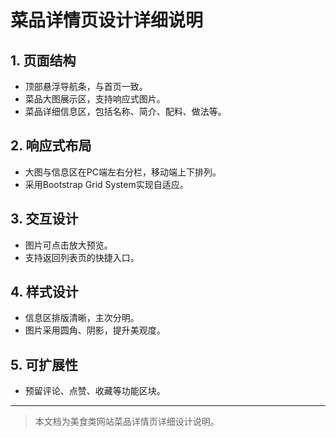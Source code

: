 # 菜品详情页设计详细说明

## 1. 页面结构
- 顶部悬浮导航条，与首页一致。
- 菜品大图展示区，支持响应式图片。
- 菜品详细信息区，包括名称、简介、配料、做法等。

## 2. 响应式布局
- 大图与信息区在PC端左右分栏，移动端上下排列。
- 采用Bootstrap Grid System实现自适应。

## 3. 交互设计
- 图片可点击放大预览。
- 支持返回列表页的快捷入口。

## 4. 样式设计
- 信息区排版清晰，主次分明。
- 图片采用圆角、阴影，提升美观度。

## 5. 可扩展性
- 预留评论、点赞、收藏等功能区块。

---

> 本文档为美食类网站菜品详情页详细设计说明。 